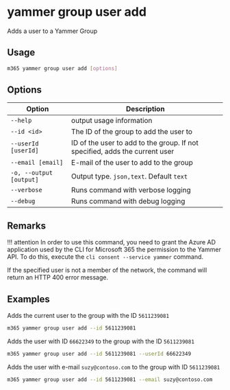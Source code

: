 # yammer group user add

Adds a user to a Yammer Group

## Usage

```sh
m365 yammer group user add [options]
```

## Options

Option|Description
------|-----------
`--help`|output usage information
`--id <id>`|The ID of the group to add the user to
`--userId [userId]`|ID of the user to add to the group. If not specified, adds the current user
`--email [email]`|E-mail of the user to add to the group
`-o, --output [output]`|Output type. `json,text`. Default `text`
`--verbose`|Runs command with verbose logging
`--debug`|Runs command with debug logging

## Remarks

!!! attention
    In order to use this command, you need to grant the Azure AD application used by the CLI for Microsoft 365 the permission to the Yammer API. To do this, execute the `cli consent --service yammer` command.

If the specified user is not a member of the network, the command will return an HTTP 400 error message.

## Examples

Adds the current user to the group with the ID `5611239081`

```sh
m365 yammer group user add --id 5611239081
```

Adds the user with ID `66622349` to the group with the ID `5611239081`

```sh
m365 yammer group user add --id 5611239081 --userId 66622349
```

Adds the user with e-mail `suzy@contoso.com` to the group with ID `5611239081`

```sh
m365 yammer group user add --id 5611239081 --email suzy@contoso.com
```

